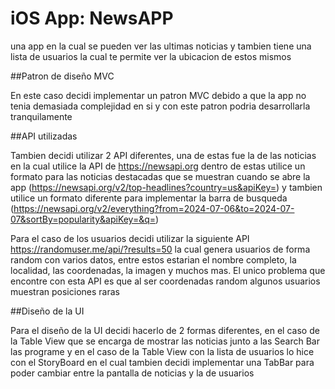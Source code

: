 # iOS App: NewsAPP
una app en la cual se pueden ver las ultimas noticias y tambien tiene una lista de usuarios la cual te permite ver la ubicacion de estos mismos

##Patron de diseño MVC

En este caso decidi implementar un patron MVC debido a que la app no tenia demasiada complejidad en si y con este patron podria desarrollarla tranquilamente

##API utilizadas

Tambien decidi utilizar 2 API diferentes, una de estas fue la de las noticias en la cual utilice la API de https://newsapi.org dentro de estas utilice un formato para las noticias destacadas que se muestran cuando se abre la app (https://newsapi.org/v2/top-headlines?country=us&apiKey=) y tambien utilice un formato diferente para implementar la barra de busqueda (https://newsapi.org/v2/everything?from=2024-07-06&to=2024-07-07&sortBy=popularity&apiKey=&q=)

Para el caso de los usuarios decidi utilizar la siguiente API https://randomuser.me/api/?results=50 la cual genera usuarios de forma random con varios datos, entre estos estarian el nombre completo, la localidad, las coordenadas, la imagen y muchos mas.
El unico problema que encontre con esta API es que al ser coordenadas random algunos usuarios muestran posiciones raras

##Diseño de la UI

Para el diseño de la UI decidi hacerlo de 2 formas diferentes, en el caso de la Table View que se encarga de mostrar las noticias junto a las Search Bar las programe y en el caso de la Table View con la lista de usuarios lo hice con el StoryBoard en el cual tambien decidi implementar una TabBar para poder cambiar entre la pantalla de noticias y la de usuarios
